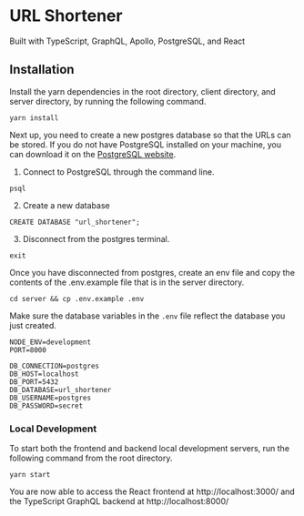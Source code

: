 # URL Shortener

Built with TypeScript, GraphQL, Apollo, PostgreSQL, and React

## Installation

Install the yarn dependencies in the root directory, client directory, and server directory, by running the following command.

```
yarn install
```

Next up, you need to create a new postgres database so that the URLs can be stored. If you do not have PostgreSQL installed on your machine, you can download it on the [PostgreSQL website](https://www.postgresql.org/download/).

1. Connect to PostgreSQL through the command line.

```
psql
```

2. Create a new database

```
CREATE DATABASE "url_shortener";
```

3. Disconnect from the postgres terminal.

```
exit
```

Once you have disconnected from postgres, create an env file and copy the contents of the .env.example file that is in the server directory.

```
cd server && cp .env.example .env
```

Make sure the database variables in the `.env` file reflect the database you just created.

```
NODE_ENV=development
PORT=8000

DB_CONNECTION=postgres
DB_HOST=localhost
DB_PORT=5432
DB_DATABASE=url_shortener
DB_USERNAME=postgres
DB_PASSWORD=secret
```

### Local Development

To start both the frontend and backend local development servers, run the following command from the root directory.

```
yarn start
```

You are now able to access the React frontend at http://localhost:3000/ and the TypeScript GraphQL backend at http://localhost:8000/
